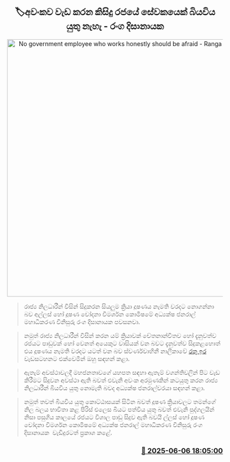 <p align='center'><b><h2 align='center' title='No government employee who works honestly should be afraid - Ranga Dissanayake'>🏷අවංකව වැඩ කරන කිසිදු රජයේ සේවකයෙක් බියවිය යුතු නැහැ - රංග දිසානායක</h2></b></p>
<p align='center'><img src='https://helakuru.sgp1.cdn.digitaloceanspaces.com/esana/images/lib/ranga-disanayake-uio.jpg' width='600' alt='No government employee who works honestly should be afraid - Ranga Dissanayake'></p>

> රාජ්‍ය නිලධාරීන් විසින් සිදුකරන සියලුම ක්‍රියා දූෂණය නැමති වරදට නොගන්නා බව අල්ලස් හෝ දූෂණ චෝදනා විමර්ශන කොමිෂමේ අධ්‍යක්ෂ ජනරාල් මහාධිකරණ විනිසුරු රංග දිසානායක පවසනවා.

> නමුත් රාජ්‍ය නිලධාරීන් විසින් කරන යම් ක්‍රියාවක් චේතනාන්විතව හෝ දැනුවත්ව රජයට පාඩුවක් හෝ වෙනත් අයෙකුට වාසියක් වන බවට දැනුවත්ව සිදුකළහොත් එය දූෂණය නැමති වරදට යටත් වන බව ස්වර්ණවාහිනී නාලීකාවේ <a href='https://www.facebook.com/share/v/16Soi9YLUq/'>රතු ඉර</a> වැඩසටහනට එක්වෙමින් ඔහු සඳහන් කළා.

> ඇතැම් අවස්ථාවලදී මහජනතාවගේ යහපත සඳහා ඇතැම් වගන්තිවලින් පිට වැඩ කිරීමට සිදුවන අවස්ථා ඇති බවත් එවැනි අවංක අරමුණකින් කටයුතු කරන රාජ්‍ය නිලධාරීන් බියවිය යුතු නොමැති බවද අධ්‍යක්ෂ ජනරාල්වරයා සඳහන් කළා.

> නමුත් තවත් බියවිය යුතු කොට්ඨාසයක් සිටින බවත් දූෂණ ක්‍රියාවලට තමන්ගේ නිල බලය භාවිතා කළ පිරිස් එලෙස බියට පත්විය යුතු බවත් එවැනි පුද්ගලයින් නිසා පසුගිය කාලයේ රජයට විශාල පාඩු සිදුව ඇති බවයි ල්ලස් හෝ දූෂණ චෝදනා විමර්ශන කොමිෂමේ අධ්‍යක්ෂ ජනරාල් මහාධිකරණ විනිසුරු රංග දිසානායක  වැඩිදුරටත් ප්‍රකාශ කළේ.



<h3 align='right'><a href='https://www.helakuru.lk/esana/p/110788/'>📅 2025-06-06 18:05:00</a></h3>
